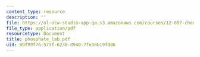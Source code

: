 ```yaml
---
content_type: resource
description: ''
file: https://ol-ocw-studio-app-qa.s3.amazonaws.com/courses/12-097-chemical-investigations-of-boston-harbor-january-iap-2006/00f99f76575f6238d9407fe38b19fd86_phosphate_lab.pdf
file_type: application/pdf
resourcetype: Document
title: phosphate_lab.pdf
uid: 00f99f76-575f-6238-d940-7fe38b19fd86
---
```

